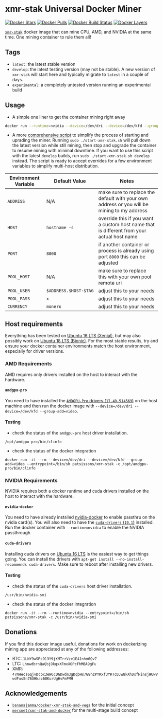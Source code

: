 # xmr-stak Universal Docker Miner

[![Docker Stars](https://img.shields.io/docker/stars/patsissons/xmr-stak.svg)](https://hub.docker.com/r/patsissons/xmr-stak/) [![Docker Pulls](https://img.shields.io/docker/pulls/patsissons/xmr-stak.svg)](https://hub.docker.com/r/patsissons/xmr-stak/) [![Docker Build Status](https://img.shields.io/docker/cloud/build/patsissons/xmr-stak.svg)](https://hub.docker.com/r/patsissons/xmr-stak/builds) [![Docker Layers](https://images.microbadger.com/badges/image/patsissons/xmr-stak.svg)](https://microbadger.com/images/patsissons/xmr-stak)

[`xmr-stak`](https://github.com/fireice-uk/xmr-stak) docker image that can mine CPU, AMD, and NVIDIA at the same time. One mining container to rule them all!

## Tags

* `latest`: the latest stable version
* `develop`: the latest testing version (may not be stable). A new version of `xmr-stak` will start here and typically migrate to `latest` in a couple of days.
* `experimental`: a completely untested version running an experimental build

## Usage

* A simple one liner to get the container mining right away

```bash
docker run --runtime=nvidia --device=/dev/dri --device=/dev/kfd --group-add=video -it -d --name xmr-stak -p 8000:8000  -v xmr-stak-config:/config patsissons/xmr-stak:develop -o ca.minexmr.com:5555 -u 47NHecs6qjvDcbx3eW6cDGDwdm3gDqbHs7G8hzPYRxf3YRTcDJw8kXhDxfHinsjHUwVwdFusSn76UHkaz68KurUgHvFmPMH.github-xmr-stak -p x --currency monero --httpd 8000
```

* A more [comprehensive script](https://github.com/patsissons/xmr-stak-docker/blob/master/start-xmr-stak.sh) to simplify the process of starting and uprading the miner. Running `sudo ./start-xmr-stak.sh` will pull down the latest version while still mining, then stop and upgrade the container to resume mining with minimal downtime. If you want to use this script with the latest `develop` builds, run `sudo ./start-xmr-stak.sh develop` instead. The script is ready to accept overrides for a few environment variables to simplify multi-host distribution.

|Environment Variable|Default Value|Notes|
|-|-|-|
|`ADDRESS`|N/A|make sure to replace the default with your own address or you will be mining to my address|
|`HOST`|`hostname -s`|override this if you want a custom host name that is different from your actual host name|
|`PORT`|`8000`|if another container or process is already using port `8000` this can be adjusted|
|`POOL_HOST`|N/A|make sure to replace this with your own pool remote uri|
|`POOL_USER`|`$ADDRESS.$HOST-$TAG`|adjust this to your needs|
|`POOL_PASS`|`x`|adjust this to your needs|
|`CURRENCY`|`monero`|adjust this to your needs|

## Host requirements

Everything has been tested on [Ubuntu 16 LTS (Xenial)](http://archive.ubuntu.com/ubuntu/dists/xenial/main/installer-amd64/current/images/netboot/mini.iso), but may also possibly work on [Ubuntu 18 LTS (Bionic)](http://archive.ubuntu.com/ubuntu/dists/bionic/main/installer-amd64/current/images/netboot/mini.iso). For the most stable results, try and ensure your docker container environments match the host environment, especially for driver versions.

### AMD Requirements

AMD requires only drivers installed on the host to interact with the hardware.

#### `amdgpu-pro`

You need to have installed the [`AMDGPU-Pro` drivers (`17.40-514569`)](https://www.amd.com/en/support/kb/release-notes/rn-prorad-lin-amdgpupro-17-40-0) on the host machine and then run the docker image with `--device=/dev/dri --device=/dev/kfd --group-add=video`.

#### Testing

* check the status of the `amdgpu-pro` host driver installation.

`/opt/amdgpu-pro/bin/clinfo`

* check the status of the docker integration

`docker run -it --rm --device=/dev/dri --device=/dev/kfd --group-add=video --entrypoint=/bin/sh patsissons/xmr-stak -c /opt/amdgpu-pro/bin/clinfo`

### NVIDIA Requirements

NVIDIA requires both a docker runtime and cuda drivers installed on the host to interact with the hardware.

#### `nvidia-docker`

You need to have already installed [nvidia-docker](https://github.com/NVIDIA/nvidia-docker) to enable passthru on the nvidia card(s). You will also need to have the [`cuda-drivers` (`10.1`)](https://developer.nvidia.com/cuda-downloads?target_os=Linux&target_arch=x86_64) installed. Run the docker container with `--runtime=nvidia` to enable the NVIDIA passthrough.

#### `cuda-drivers`

Installing cuda drivers on [Ubuntu 16 LTS](https://developer.nvidia.com/cuda-downloads?target_os=Linux&target_arch=x86_64&target_distro=Ubuntu&target_version=1604&target_type=debnetwork) is the easiest way to get things going. You can install the drivers with `apt-get install --no-install-recommends cuda-drivers`. Make sure to reboot after installing new drivers.

#### Testing

* check the status of the `cuda-drivers` host driver installation.

`/usr/bin/nvidia-smi`

* check the status of the docker integration

`docker run -it --rm --runtime=nvidia --entrypoint=/bin/sh patsissons/xmr-stak -c /usr/bin/nvidia-smi`

## Donations

If you find this docker image useful, donations for work on dockerizing mining app are appreciated at any of the following addresses:

- BTC: `1LNY9wSPs913Y9jXMTrrVze1E41nhm6Qv7`
- LTC: `LhnwdbrnQaQbjDkqxXFmxXGPcFhMBA9gFu`
- XMR: `47NHecs6qjvDcbx3eW6cDGDwdm3gDqbHs7G8hzPYRxf3YRTcDJw8kXhDxfHinsjHUwVwdFusSn76UHkaz68KurUgHvFmPMH`

## Acknowledgements

* [`bananajamma/docker-xmr-stak-amd-vega`](https://github.com/bananajamma/docker-xmr-stak-amd-vega) for the initial concept
* [`merxnet/xmr-stak-amd-docker`](https://github.com/merxnet/xmr-stak-amd-docker) for the multi-stage build concept
